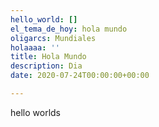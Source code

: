 ```yaml
---
hello_world: []
el_tema_de_hoy: hola mundo
oligarcs: Mundiales
holaaaa: ''
title: Hola Mundo
description: Dia
date: 2020-07-24T00:00:00+00:00

---
```

hello worlds